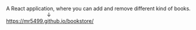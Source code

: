A React application, where you can add and remove different kind of books.
<br>
&nbsp;&nbsp;&nbsp;&nbsp;&nbsp;&nbsp;&nbsp;&nbsp;&nbsp;&nbsp;&nbsp;&nbsp;&nbsp;&nbsp;&nbsp;&nbsp;&nbsp;&nbsp;&nbsp;&nbsp;&nbsp;&nbsp;&nbsp;&nbsp;&nbsp;&nbsp;&nbsp;&nbsp;↓
<br>
https://mr5499.github.io/bookstore/
